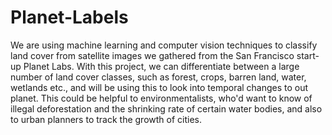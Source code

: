 # Planet-Labels

We are using machine learning and computer vision techniques to classify land cover from satellite images we gathered from the San Francisco start-up Planet Labs. With this project, we can differentiate between a large number of land cover classes, such as forest, crops, barren land, water, wetlands etc., and will be using this to look into temporal changes to out planet. 
This could be helpful to environmentalists, who'd want to know of illegal deforestation and the shrinking rate of certain water bodies, and also to urban planners to track the growth of cities. 
